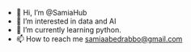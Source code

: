 - 👋 Hi, I’m @SamiaHub
- 👀 I’m interested in data and AI
- 🌱 I’m currently learning python. 
- 📫 How to reach me samiaabedrabbo@gmail.com


<!---
SamiaHub/SamiaHub is a ✨ special ✨ repository because its `README.md` (this file) appears on your GitHub profile.
You can click the Preview link to take a look at your changes.
--->
